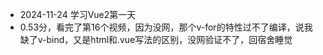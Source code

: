 - 2024-11-24 学习Vue2第一天
- 0.53分，看完了第16个视频，因为没网，那个v-for的特性过不了编译，说我缺了v-bind，又是html和.vue写法的区别，没网验证不了，回宿舍睡觉